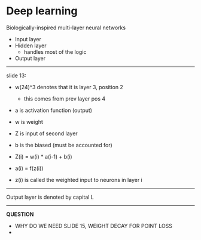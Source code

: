 # Deep learning

Biologically-inspired multi-layer neural networks
- Input layer
- Hidden layer
    - handles most of the logic
- Output layer

---
slide 13:
- w(24)^3 denotes that it is layer 3, position 2
    - this comes from prev layer pos 4
- a is activation function (output)
- w is weight
- Z is input of second layer
- b is the biased (must be accounted for)

- Z(i) = w(i) * a(i-1) + b(i)
- a(i) = f(z(i))
- z(i) is called the weighted input to neurons in layer i
---

Output layer is denoted by capital L



---



**QUESTION**
- WHY DO WE NEED SLIDE 15,
WEIGHT DECAY FOR POINT LOSS
- 


